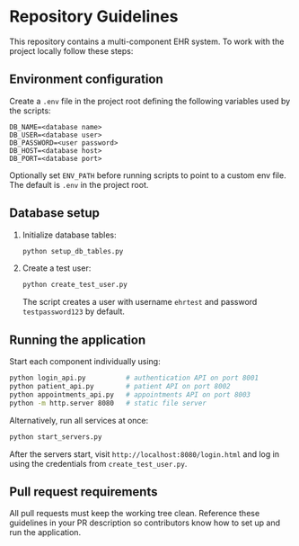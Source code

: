 # Repository Guidelines

This repository contains a multi-component EHR system. To work with the project locally follow these steps:

## Environment configuration
Create a `.env` file in the project root defining the following variables used by the scripts:

```
DB_NAME=<database name>
DB_USER=<database user>
DB_PASSWORD=<user password>
DB_HOST=<database host>
DB_PORT=<database port>
```

Optionally set `ENV_PATH` before running scripts to point to a custom env file. The default is `.env` in the project root.

## Database setup
1. Initialize database tables:
   ```bash
   python setup_db_tables.py
   ```
2. Create a test user:
   ```bash
   python create_test_user.py
   ```
   The script creates a user with username `ehrtest` and password `testpassword123` by default.

## Running the application
Start each component individually using:

```bash
python login_api.py          # authentication API on port 8001
python patient_api.py        # patient API on port 8002
python appointments_api.py   # appointments API on port 8003
python -m http.server 8080   # static file server
```

Alternatively, run all services at once:

```bash
python start_servers.py
```

After the servers start, visit `http://localhost:8080/login.html` and log in using the credentials from `create_test_user.py`.

## Pull request requirements
All pull requests must keep the working tree clean. Reference these guidelines in your PR description so contributors know how to set up and run the application.
